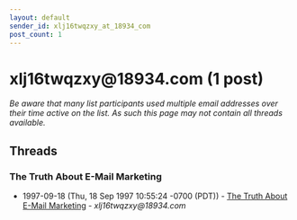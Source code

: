 ```yaml
---
layout: default
sender_id: xlj16twqzxy_at_18934_com
post_count: 1
---
```


# xlj16twqzxy<span>@</span>18934.com (1 post)

_Be aware that many list participants used multiple email addresses over their time active on the list. As such this page may not contain all threads available._

## Threads

### The Truth About E-Mail Marketing
+ 1997-09-18 (Thu, 18 Sep 1997 10:55:24 -0700 (PDT)) - [The Truth About E-Mail Marketing](/archive/1997/09/3ee78395cfb3b157fe773176537aa35d5a0925f0b0f1384dc69832abc00c00ec) - _xlj16twqzxy@18934.com_

